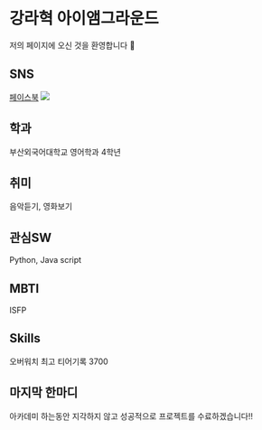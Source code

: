 # 강라혁 아이앰그라운드
저의 페이지에 오신 것을 환영합니다 :clap:
## SNS  
[페이스북](https://www.facebook.com/profile.php?id=100003388020081)
<img src="https://img.shields.io/badge/Facebook-0866FF?style=flat-square&logo=facebook&logoColor=#F6F6F6"/>  


## 학과
부산외국어대학교 영어학과 4학년

## 취미
음악듣기, 영화보기

## 관심SW
Python, Java script

## MBTI
ISFP

## Skills
오버워치 최고 티어기록 3700

## 마지막 한마디
아카데미 하는동안 지각하지 않고 성공적으로 프로젝트를 수료하겠습니다!!
